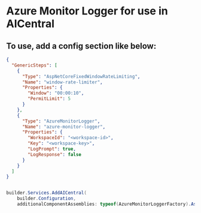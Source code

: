 ﻿# Azure Monitor Logger for use in AICentral

## To use, add a config section like below:

```json
{
  "GenericSteps": [
    {
      "Type": "AspNetCoreFixedWindowRateLimiting",
      "Name": "window-rate-limiter",
      "Properties": {
        "Window": "00:00:10",
        "PermitLimit": 5
      }
    },
    {
      "Type": "AzureMonitorLogger",
      "Name": "azure-monitor-logger",
      "Properties": {
        "WorkspaceId": "<workspace-id>",
        "Key": "<workspace-key>",
        "LogPrompt": true,
        "LogResponse": false
      }
    }
  ]
}
```

```csharp

builder.Services.AddAICentral(
    builder.Configuration,
    additionalComponentAssemblies: typeof(AzureMonitorLoggerFactory).Assembly);

```
